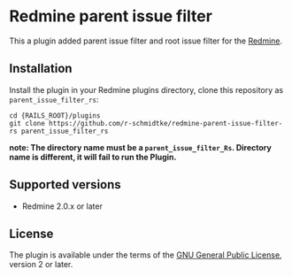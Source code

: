Redmine parent issue filter
===========================

This a plugin added parent issue filter and root issue filter for the [Redmine](http://www.redmine.org).

Installation
------------

Install the plugin in your Redmine plugins directory, clone this repository as `parent_issue_filter_rs`:

    cd {RAILS_ROOT}/plugins
    git clone https://github.com/r-schmidtke/redmine-parent-issue-filter-rs parent_issue_filter_rs

**note: The directory name must be a `parent_issue_filter_Rs`. Directory name is different, it will fail to run the Plugin.**

Supported versions
------------------

* Redmine 2.0.x or later

License
-------

The plugin is available under the terms of the [GNU General Public License](http://www.gnu.org/licenses/gpl-2.0.html), version 2 or later.

